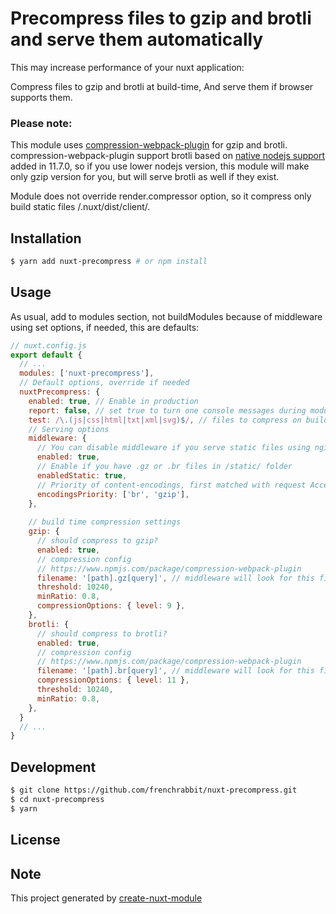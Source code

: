 # Precompress files to gzip and brotli and serve them automatically

This may increase performance of your nuxt application:

Compress files to gzip and brotli at build-time,
And serve them if browser supports them.

### Please note:  
This module uses [compression-webpack-plugin](https://github.com/webpack-contrib/compression-webpack-plugin) for gzip and brotli.
compression-webpack-plugin support brotli based on [native nodejs support](https://nodejs.org/api/zlib.html#zlib_zlib_createbrotlicompress_options) added in 11.7.0, 
so if you use lower nodejs version, this module will make only gzip version for you, 
but will serve brotli as well if they exist.  

Module does not override render.compressor option, so it compress only build static files /.nuxt/dist/client/.


## Installation

```bash
$ yarn add nuxt-precompress # or npm install
```

## Usage

As usual, add to modules section, not buildModules because of middleware using
set options, if needed, this are defaults:

```javascript
// nuxt.config.js
export default {
  // ...
  modules: ['nuxt-precompress'],
  // Default options, override if needed
  nuxtPrecompress: {
    enabled: true, // Enable in production
    report: false, // set true to turn one console messages during module init
    test: /\.(js|css|html|txt|xml|svg)$/, // files to compress on build
    // Serving options
    middleware: {
      // You can disable middleware if you serve static files using nginx...
      enabled: true,
      // Enable if you have .gz or .br files in /static/ folder
      enabledStatic: true, 
      // Priority of content-encodings, first matched with request Accept-Encoding will me served
      encodingsPriority: ['br', 'gzip'],
    },
 
    // build time compression settings
    gzip: {
      // should compress to gzip?
      enabled: true,
      // compression config
      // https://www.npmjs.com/package/compression-webpack-plugin
      filename: '[path].gz[query]', // middleware will look for this filename
      threshold: 10240,
      minRatio: 0.8,
      compressionOptions: { level: 9 },
    },
    brotli: {
      // should compress to brotli?
      enabled: true,
      // compression config
      // https://www.npmjs.com/package/compression-webpack-plugin
      filename: '[path].br[query]', // middleware will look for this filename
      compressionOptions: { level: 11 },
      threshold: 10240,
      minRatio: 0.8,
    },
  }
  // ...
}
```


## Development

```bash
$ git clone https://github.com/frenchrabbit/nuxt-precompress.git
$ cd nuxt-precompress
$ yarn
```

## License

## Note

This project generated by [create-nuxt-module](https://github.com/potato4d/create-nuxt-module)

